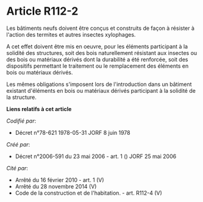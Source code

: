# Article R112-2

Les bâtiments neufs doivent être conçus et construits de façon à résister à l'action des termites et autres insectes
xylophages.

A cet effet doivent être mis en oeuvre, pour les éléments participant à la solidité des structures, soit des bois
naturellement résistant aux insectes ou des bois ou matériaux dérivés dont la durabilité a été renforcée, soit des
dispositifs permettant le traitement ou le remplacement des éléments en bois ou matériaux dérivés.

Les mêmes obligations s'imposent lors de l'introduction dans un bâtiment existant d'éléments en bois ou matériaux dérivés
participant à la solidité de la structure.

**Liens relatifs à cet article**

_Codifié par_:

  - Décret n°78-621 1978-05-31 JORF 8 juin 1978

_Créé par_:

  - Décret n°2006-591 du 23 mai 2006 - art. 1 () JORF 25 mai 2006

_Cité par_:

  - Arrêté du 16 février 2010 - art. 1 (V)
  - Arrêté du 28 novembre 2014 (V)
  - Code de la construction et de l'habitation. - art. R112-4 (V)
